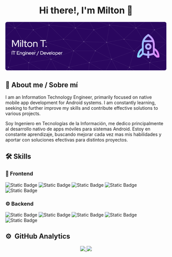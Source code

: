 <div align="center">
<h1 align="center">Hi there!, I'm Milton 👋</h1>
</div>

<div align="center">
  
![Header](./github-header-image.png)

</div>

## 🚀 About me / Sobre mí
I am an Information Technology Engineer, primarily focused on native mobile app development for Android systems. I am constantly learning, seeking to further improve my skills and contribute effective solutions to various projects.

Soy Ingeniero en Tecnologías de la Información, me dedico principalmente al desarrollo nativo de apps móviles para sistemas Android. Estoy en constante aprendizaje, buscando mejorar cada vez mas mis habilidades y aportar con soluciones efectivas para distintos proyectos.

## 🛠 Skills
### 🎨 Frontend
![Static Badge](https://img.shields.io/badge/Android-%2319A635?style=for-the-badge&logo=android&logoColor=%23ffffff)
![Static Badge](https://img.shields.io/badge/Jetpack_Compose-%234285F4?style=for-the-badge&logo=jetpackcompose&logoColor=%2319D137)
![Static Badge](https://img.shields.io/badge/XML-%23005FAD?style=for-the-badge&logo=xml)
![Static Badge](https://img.shields.io/badge/HTML-%23E34F26?style=for-the-badge&logo=html5&logoColor=%23FFFFFF)
![Static Badge](https://img.shields.io/badge/CSS-%23663399?style=for-the-badge&logo=css)
### ⚙️ Backend
![Static Badge](https://img.shields.io/badge/Kotlin-%23555555?style=for-the-badge&logo=kotlin)
![Static Badge](https://img.shields.io/badge/JAVA-%23D0120D?style=for-the-badge&logo=coffeescript)
![Static Badge](https://img.shields.io/badge/Firebase-%23DD2C00?style=for-the-badge&logo=firebase)
![Static Badge](https://img.shields.io/badge/SQLite-%23003B57?style=for-the-badge&logo=sqlite)
![Static Badge](https://img.shields.io/badge/JSON-%23555555?style=for-the-badge&logo=json)

## ⚙️ &nbsp;GitHub Analytics

<p align="center">
<a href="https://github.com/milton-code">
  <img height="180em" src="https://github-readme-stats-eight-theta.vercel.app/api?username=milton-code&show_icons=true&theme=algolia&include_all_commits=true&count_private=true"/>
  <img height="180em" src="https://github-readme-stats-eight-theta.vercel.app/api/top-langs/?username=milton-code&layout=compact&langs_count=8&theme=algolia"/>
</a>
</p>
